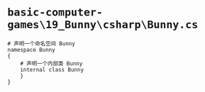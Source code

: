 # `basic-computer-games\19_Bunny\csharp\Bunny.cs`

```
# 声明一个命名空间 Bunny
namespace Bunny
{
    # 声明一个内部类 Bunny
    internal class Bunny
    }
}
```